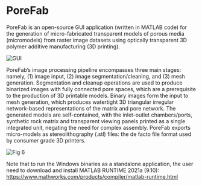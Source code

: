 # PoreFab
PoreFab is an open-source GUI application (written in MATLAB code) for the generation of micro-fabricated transparent models of porous media (micromodels) from raster image datasets using optically transparent 3D polymer additive manufacturing (3D printing).

![GUI](https://user-images.githubusercontent.com/58100363/229711858-18e6bc1b-658d-4d70-995f-b8dcbf67e71e.png)

PoreFab’s image processing pipeline encompasses three main stages: namely, (1) image input, (2) image segmentation/cleaning, and (3) mesh generation. Segmentation and cleanup operations are used to produce binarized images with fully connected pore spaces, which are a prerequisite to the production of 3D printable models. Binary images form the input to mesh generation, which produces watertight 3D triangular irregular network-based representations of the matrix and pore network. The generated models are self-contained, with the inlet-outlet chambers/ports, synthetic rock matrix and transparent viewing panels printed as a single integrated unit, negating the need for complex assembly. PoreFab exports micro-models as stereolithography (.stl) files: the de facto file format used by consumer grade 3D printers. 

![Fig 6](https://user-images.githubusercontent.com/58100363/229722050-048371a5-41b9-4eec-82d3-95ecdb5bcf4f.png)

Note that to run the Windows binaries as a standalone application, the user need to download and install MATLAB RUNTIME 2021a (9.10): https://www.mathworks.com/products/compiler/matlab-runtime.html


